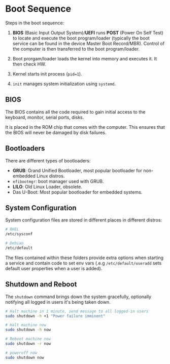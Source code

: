 # Boot Sequence

Steps in the boot sequence:

1) **BIOS** (Basic Input Output System)/**UEFI** runs **POST** (Power On Self Test) to locate and execute the boot program/loader (typically the boot service can be found in the device Master Boot Record/MBR). Control of the computer is then transferred to the boot program/loader.

2) Boot prorgam/loader loads the kernel into memory and executes it. It then check HW.

3) Kernel starts init process (`pid=1`).

4) `init` manages system initialization using `systemd`.

## BIOS

The BIOS contains all the code required to gain initial access to the keyboard, monitor, serial ports, disks.

It is placed in the ROM chip that comes with the computer. This ensures that the BIOS will never be damaged by disk failures.

## Bootloaders

There are different types of bootloaders:

- **GRUB**: Grand Unified Bootloader, most popular bootloader for non-embedded Linux distros.
- `efibootmgr`: boot manager used with GRUB.
- **LILO**: Old Linux Loader, obsolete.
- Das U-Boot: Most popular bootloader for embedded systems.

## System Configuration

System configuration files are stored in different places in different distros:

```bash
# RHEL
/etc/sysconf

# Debian
/etc/default
```

The files contained within these folders provide extra options when starting a service and contain code to set env vars (.e.g `/etc/default/useradd` sets default user properties when a user is added).

## Shutdown and Reboot

The `shutdown` command brings down the system gracefully, optionally notifying all logged in users it's being taken down.

```bash
# Halt machine in 1 minute, send message to all logged-in users
sudo shutdown -h +1 "Power failure imminent"

# Halt machine now
sudo shutdown -h now

# Reboot machine now
sudo shutdown -r now

# poweroff now
sudo shutdown now
```
